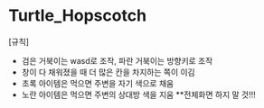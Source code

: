 # Turtle_Hopscotch

[규칙]
- 검은 거북이는 wasd로 조작, 파란 거북이는 방향키로 조작
- 창이 다 채워졌을 때 더 많은 칸을 차지하는 쪽이 이김
- 초록 아이템은 먹으면 주변을 자기 색으로 채움
- 노란 아이템은 먹으면 주변의 상대방 색을 지움
**전체화면 하지 말 것!!!
